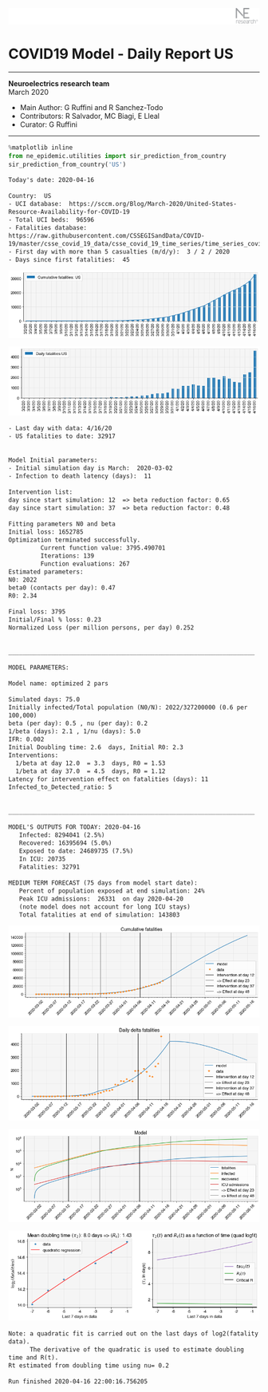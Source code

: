 ![](./images/logo.png)
# COVID19 Model - Daily Report US

---

**Neuroelectrics research team**  
March 2020  
* Main Author: G Ruffini and R Sanchez-Todo  
* Contributors: R Salvador, MC Biagi, E Lleal
* Curator: G Ruffini

---


```python
%matplotlib inline
from ne_epidemic.utilities import sir_prediction_from_country
sir_prediction_from_country('US')
```

    Today's date: 2020-04-16 
    
    Country:  US
    - UCI database:  https://sccm.org/Blog/March-2020/United-States-Resource-Availability-for-COVID-19
    - Total UCI beds:  96596
    - Fatalities database:  https://raw.githubusercontent.com/CSSEGISandData/COVID-19/master/csse_covid_19_data/csse_covid_19_time_series/time_series_covid19_deaths_global.csv
    - First day with more than 5 casualties (m/d/y):  3 / 2 / 2020
    - Days since first fatalities:  45



![png](03%20-%20Daily_Report_US_files/03%20-%20Daily_Report_US_1_1.png)



![png](03%20-%20Daily_Report_US_files/03%20-%20Daily_Report_US_1_2.png)


    - Last day with data: 4/16/20
    - US fatalities to date: 32917
     
    
    Model Initial parameters:
    - Initial simulation day is March:  2020-03-02
    - Infection to death latency (days):  11
    
    Intervention list:
    day since start simulation: 12  => beta reduction factor: 0.65
    day since start simulation: 37  => beta reduction factor: 0.48
    
    Fitting parameters N0 and beta
    Initial loss: 1652785
    Optimization terminated successfully.
             Current function value: 3795.490701
             Iterations: 139
             Function evaluations: 267
    Estimated parameters:
    N0: 2022
    beta0 (contacts per day): 0.47
    R0: 2.34
    
    Final loss: 3795
    Initial/Final % loss: 0.23
    Normalized Loss (per million persons, per day) 0.252 
    
    
    _____________________________________________________________________
     
    MODEL PARAMETERS:
    
    Model name: optimized 2 pars
    
    Simulated days: 75.0
    Initially infected/Total population (N0/N): 2022/327200000 (0.6 per 100,000)
    beta (per day): 0.5 , nu (per day): 0.2
    1/beta (days): 2.1 , 1/nu (days): 5.0
    IFR: 0.002
    Initial Doubling time: 2.6  days, Initial R0: 2.3
    Interventions:
      1/beta at day 12.0  = 3.3  days, R0 = 1.53
      1/beta at day 37.0  = 4.5  days, R0 = 1.12
    Latency for intervention effect on fatalities (days): 11
    Infected_to_Detected_ratio: 5
    
    
    _____________________________________________________________________
    
    MODEL'S OUTPUTS FOR TODAY: 2020-04-16
       Infected: 8294041 (2.5%)
       Recovered: 16395694 (5.0%)
       Exposed to date: 24689735 (7.5%)
       In ICU: 20735
       Fatalities: 32791
     
    MEDIUM TERM FORECAST (75 days from model start date): 
       Percent of population exposed at end simulation: 24%
       Peak ICU admissions:  26331  on day 2020-04-20
       (note model does not account for long ICU stays)
       Total fatalities at end of simulation: 143803



![png](03%20-%20Daily_Report_US_files/03%20-%20Daily_Report_US_1_4.png)



![png](03%20-%20Daily_Report_US_files/03%20-%20Daily_Report_US_1_5.png)



![png](03%20-%20Daily_Report_US_files/03%20-%20Daily_Report_US_1_6.png)


     



![png](03%20-%20Daily_Report_US_files/03%20-%20Daily_Report_US_1_8.png)


    Note: a quadratic fit is carried out on the last days of log2(fatality data).
          The derivative of the quadratic is used to estimate doubling time and R(t).
    Rt estimated from doubling time using nu= 0.2
    
    Run finished 2020-04-16 22:00:16.756205

